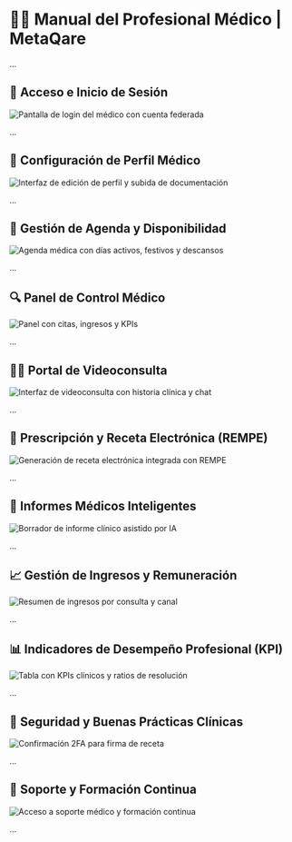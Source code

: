 # 👩‍⚕️ Manual del Profesional Médico | MetaQare

...

## 🧭 Acceso e Inicio de Sesión
![Pantalla de login del médico con cuenta federada](/assets/login-medico.png)

...

## 👤 Configuración de Perfil Médico
![Interfaz de edición de perfil y subida de documentación](/assets/perfil-medico.png)

...

## 📆 Gestión de Agenda y Disponibilidad
![Agenda médica con días activos, festivos y descansos](/assets/configurar-agenda.png)

...

## 🔍 Panel de Control Médico
![Panel con citas, ingresos y KPIs](/assets/panel-medico.png)

...

## 🧑‍💻 Portal de Videoconsulta
![Interfaz de videoconsulta con historia clínica y chat](/assets/portal-videoconsulta.png)

...

## 💊 Prescripción y Receta Electrónica (REMPE)
![Generación de receta electrónica integrada con REMPE](/assets/receta-rempe-doctor.png)

...

## 📄 Informes Médicos Inteligentes
![Borrador de informe clínico asistido por IA](/assets/informe-medico-ia.png)

...

## 📈 Gestión de Ingresos y Remuneración
![Resumen de ingresos por consulta y canal](/assets/ingresos-medico.png)

...

## 📊 Indicadores de Desempeño Profesional (KPI)
![Tabla con KPIs clínicos y ratios de resolución](/assets/kpi-profesional.png)

...

## 🔐 Seguridad y Buenas Prácticas Clínicas
![Confirmación 2FA para firma de receta](/assets/autenticacion-doble.png)

...

## 🧰 Soporte y Formación Continua
![Acceso a soporte médico y formación continua](/assets/soporte-formacion.png)

...